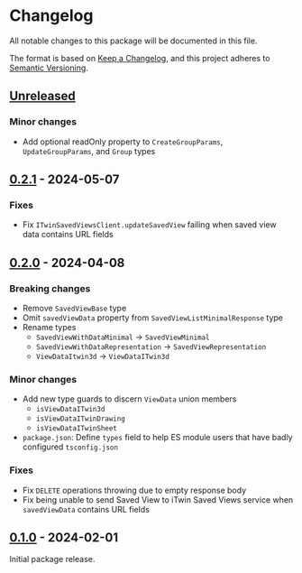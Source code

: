 # Changelog

All notable changes to this package will be documented in this file.

The format is based on [Keep a Changelog](https://keepachangelog.com/en/1.0.0/), and this project adheres to [Semantic Versioning](https://semver.org/spec/v2.0.0.html).

## [Unreleased](https://github.com/iTwin/saved-views/tree/HEAD/packages/saved-views-client)

### Minor changes

* Add optional readOnly property to `CreateGroupParams`, `UpdateGroupParams`, and `Group` types

## [0.2.1](https://github.com/iTwin/saved-views/tree/v0.2.1-client/packages/saved-views-client) - 2024-05-07

### Fixes

* Fix `ITwinSavedViewsClient.updateSavedView` failing when saved view data contains URL fields

## [0.2.0](https://github.com/iTwin/saved-views/tree/v0.2.0-client/packages/saved-views-client) - 2024-04-08

### Breaking changes

* Remove `SavedViewBase` type
* Omit `savedViewData` property from `SavedViewListMinimalResponse` type
* Rename types
    * `SavedViewWithDataMinimal` -> `SavedViewMinimal`
    * `SavedViewWithDataRepresentation` -> `SavedViewRepresentation`
    * `ViewDataItwin3d` -> `ViewDataITwin3d`

### Minor changes

* Add new type guards to discern `ViewData` union members
    * `isViewDataITwin3d`
    * `isViewDataITwinDrawing`
    * `isViewDataITwinSheet`
* `package.json`: Define `types` field to help ES module users that have badly configured `tsconfig.json`

### Fixes

* Fix `DELETE` operations throwing due to empty response body
* Fix being unable to send Saved View to iTwin Saved Views service when `savedViewData` contains URL fields

## [0.1.0](https://github.com/iTwin/saved-views/tree/v0.1.0-client/packages/saved-views-client) - 2024-02-01

Initial package release.
